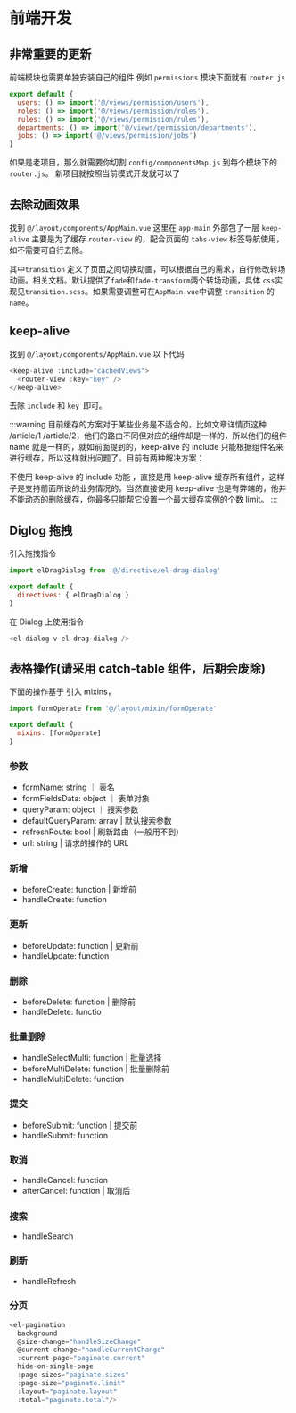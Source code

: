 # 前端开发

## 非常重要的更新

前端模块也需要单独安装自己的组件 例如 `permissions` 模块下面就有 `router.js`

```javascript
export default {
  users: () => import('@/views/permission/users'),
  roles: () => import('@/views/permission/roles'),
  rules: () => import('@/views/permission/rules'),
  departments: () => import('@/views/permission/departments'),
  jobs: () => import('@/views/permission/jobs')
}
```

如果是老项目，那么就需要你切割 `config/componentsMap.js` 到每个模块下的 `router.js`。 新项目就按照当前模式开发就可以了

## 去除动画效果

找到
`@/layout/components/AppMain.vue`
这里在 `app-main` 外部包了一层 `keep-alive` 主要是为了缓存 `router-view` 的，配合页面的 `tabs-view` 标签导航使用，如不需要可自行去除。

其中`transition` 定义了页面之间切换动画，可以根据自己的需求，自行修改转场动画。相关文档。默认提供了`fade`和`fade-transform`两个转场动画，具体 `css`实现见`transition.scss`。如果需要调整可在`AppMain.vue`中调整 `transition` 的 `name`。

## keep-alive

找到
`@/layout/components/AppMain.vue`
以下代码

```javascript
<keep-alive :include="cachedViews">
  <router-view :key="key" />
</keep-alive>
```

去除 `include` 和 `key `即可。

:::warning
目前缓存的方案对于某些业务是不适合的，比如文章详情页这种 /article/1 /article/2，他们的路由不同但对应的组件却是一样的，所以他们的组件 name 就是一样的，就如前面提到的，keep-alive 的 include 只能根据组件名来进行缓存，所以这样就出问题了。目前有两种解决方案：

不使用 keep-alive 的 include 功能 ，直接是用 keep-alive 缓存所有组件，这样子是支持前面所说的业务情况的。当然直接使用 keep-alive 也是有弊端的，他并不能动态的删除缓存，你最多只能帮它设置一个最大缓存实例的个数 limit。
:::

## Diglog 拖拽

引入拖拽指令

```javascript
import elDragDialog from '@/directive/el-drag-dialog'

export default {
  directives: { elDragDialog }
}
```

在 Dialog 上使用指令

```javascript
<el-dialog v-el-drag-dialog />
```

## 表格操作(请采用 catch-table 组件，后期会废除)

下面的操作基于 引入 mixins，

```javascript
import formOperate from '@/layout/mixin/formOperate'

export default {
  mixins: [formOperate]
}
```

### 参数

- formName: string ｜ 表名
- formFieldsData: object ｜ 表单对象
- queryParam: object ｜ 搜索参数
- defaultQueryParam: array | 默认搜索参数
- refreshRoute: bool | 刷新路由（一般用不到）
- url: string | 请求的操作的 URL

### 新增

- beforeCreate: function | 新增前
- handleCreate: function

### 更新

- beforeUpdate: function | 更新前
- handleUpdate: function

### 删除

- beforeDelete: function | 删除前
- handleDelete: functio

### 批量删除

- handleSelectMulti: function | 批量选择
- beforeMultiDelete: function | 批量删除前
- handleMultiDelete: function

### 提交

- beforeSubmit: function | 提交前
- handleSubmit: function

### 取消

- handleCancel: function
- afterCancel: function | 取消后

### 搜索

- handleSearch

### 刷新

- handleRefresh

### 分页

```javascript
<el-pagination
  background
  @size-change="handleSizeChange"
  @current-change="handleCurrentChange"
  :current-page="paginate.current"
  hide-on-single-page
  :page-sizes="paginate.sizes"
  :page-size="paginate.limit"
  :layout="paginate.layout"
  :total="paginate.total"/>
```
